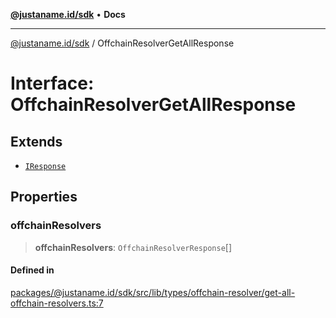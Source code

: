 [**@justaname.id/sdk**](../README.md) • **Docs**

***

[@justaname.id/sdk](../globals.md) / OffchainResolverGetAllResponse

# Interface: OffchainResolverGetAllResponse

## Extends

- [`IResponse`](IResponse.md)

## Properties

### offchainResolvers

> **offchainResolvers**: `OffchainResolverResponse`[]

#### Defined in

[packages/@justaname.id/sdk/src/lib/types/offchain-resolver/get-all-offchain-resolvers.ts:7](https://github.com/JustaName-id/JustaName-sdk/blob/7430def13fc61cd3fc8b89d25e0869ee390cc2d0/packages/@justaname.id/sdk/src/lib/types/offchain-resolver/get-all-offchain-resolvers.ts#L7)
